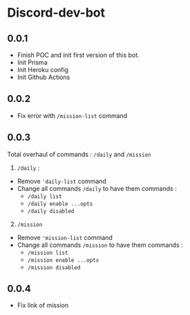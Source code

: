 # Discord-dev-bot

## 0.0.1

-   Finish POC and init first version of this bot.
-   Init Prisma
-   Init Heroku config
-   Init Github Actions

## 0.0.2

-   Fix error with `/mission-list` command

## 0.0.3

Total overhaul of commands : `/daily` and `/mission`

1. `/daily` :

-   Remove `'daily-list` command
-   Change all commands `/daily` to have them commands :
    -   `/daily list`
    -   `/daily enable ...opts`
    -   `/daily disabled`

2. `/mission`

-   Remove `'mission-list` command
-   Change all commands `/mission` to have them commands :
    -   `/mission list`
    -   `/mission enable ...opts`
    -   `/mission disabled`

## 0.0.4

-   Fix link of mission
